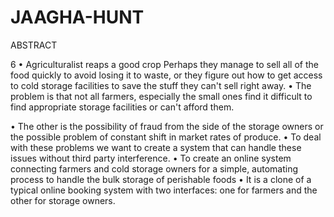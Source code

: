 # JAAGHA-HUNT
ABSTRACT

6
• Agriculturalist reaps a good crop Perhaps they manage to sell all of the food quickly to
avoid losing it to waste, or they figure out how to get access to cold storage facilities to
save the stuff they can't sell right away.
• The problem is that not all farmers, especially the small ones find it difficult to find
appropriate storage facilities or can't afford them.

• The other is the possibility of fraud from the side of the storage owners or the possible
problem of constant shift in market rates of produce.
• To deal with these problems we want to create a system that can handle these issues
without third party interference.
• To create an online system connecting farmers and cold storage owners for a simple,
automating process to handle the bulk storage of perishable foods
• It is a clone of a typical online booking system with two interfaces: one for farmers and
the other for storage owners.
